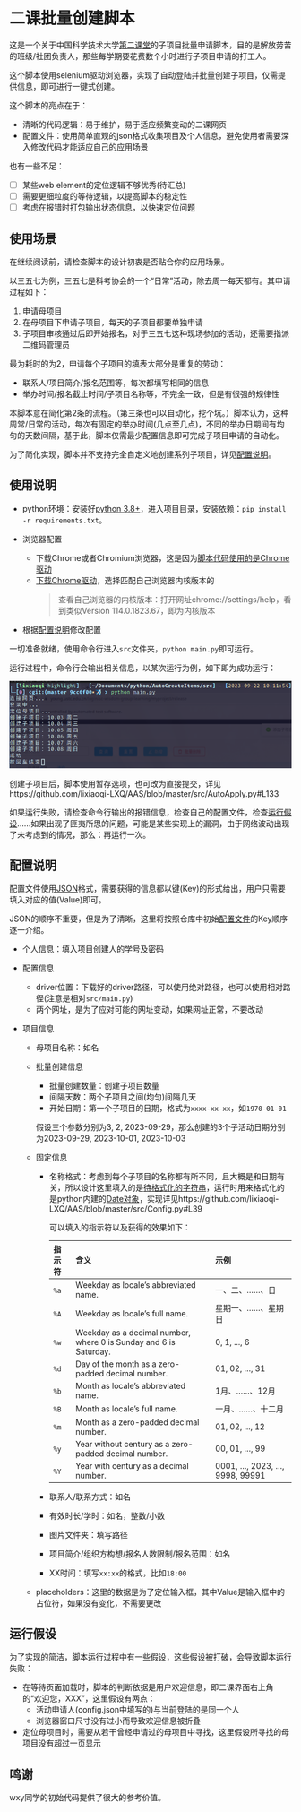 # 二课批量创建脚本

这是一个关于中国科学技术大学[第二课堂](https://young.ustc.edu.cn/login/sc-wisdom-group-learning/)的子项目批量申请脚本，目的是解放劳苦的班级/社团负责人，那些每学期要花费数个小时进行子项目申请的打工人。

这个脚本使用selenium驱动浏览器，实现了自动登陆并批量创建子项目，仅需提供信息，即可进行一键式创建。

这个脚本的亮点在于：

- 清晰的代码逻辑：易于维护，易于适应频繁变动的二课网页
- 配置文件：使用简单直观的json格式收集项目及个人信息，避免使用者需要深入修改代码才能适应自己的应用场景

也有一些不足：

- [ ] 某些web element的定位逻辑不够优秀(待汇总)
- [ ] 需要更细粒度的等待逻辑，以提高脚本的稳定性
- [ ] 考虑在报错时打包输出状态信息，以快速定位问题

## 使用场景

在继续阅读前，请检查脚本的设计初衷是否贴合你的应用场景。

以三五七为例，三五七是科考协会的一个“日常”活动，除去周一每天都有。其申请过程如下：

1. 申请母项目
2. 在母项目下申请子项目，每天的子项目都要单独申请
3. 子项目审核通过后即开始报名，对于三五七这种现场参加的活动，还需要指派二维码管理员

最为耗时的为2，申请每个子项目的填表大部分是重复的劳动：

- 联系人/项目简介/报名范围等，每次都填写相同的信息
- 举办时间/报名截止时间/子项目名称等，不完全一致，但是有很强的规律性

本脚本意在简化第2条的流程。（第三条也可以自动化，挖个坑。）脚本认为，这种周常/日常的活动，每次有固定的举办时间(几点至几点)，不同的举办日期间有均匀的天数间隔，基于此，脚本仅需最少配置信息即可完成子项目申请的自动化。

为了简化实现，脚本并不支持完全自定义地创建系列子项目，详见[配置说明](#config)。

## 使用说明

- python环境：安装好[python 3.8+](https://pypi.org/project/selenium/#supported-python-versions)，进入项目目录，安装依赖：`pip install -r requirements.txt`。

- 浏览器配置
  - 下载Chrome或者Chromium浏览器，这是因为[脚本代码使用的是Chrome驱动](https://github.com/lixiaoqi-LXQ/AAS/blob/master/src/AutoApply.py#L21C1-L22C56)
  - [下载Chrome驱动](https://chromedriver.chromium.org/downloads)，选择匹配自己浏览器内核版本的
    > 查看自己浏览器的内核版本：打开网址chrome://settings/help，看到类似Version 114.0.1823.67，即为内核版本

- 根据[配置说明](#config)修改配置

一切准备就绪，使用命令行进入`src`文件夹，`python main.py`即可运行。

运行过程中，命令行会输出相关信息，以某次运行为例，如下即为成功运行：

![](figure/example.png)

创建子项目后，脚本使用暂存选项，也可改为直接提交，详见https://github.com/lixiaoqi-LXQ/AAS/blob/master/src/AutoApply.py#L133

如果运行失败，请检查命令行输出的报错信息，检查自己的配置文件，检查[运行假设](#assumption)……如果出现了匪夷所思的问题，可能是某些实现上的漏洞，由于网络波动出现了未考虑到的情况，那么：再运行一次。

## <span id="config">配置说明</span>

配置文件使用[JSON](https://zh.wikipedia.org/wiki/JSON)格式，需要获得的信息都以键(Key)的形式给出，用户只需要填入对应的值(Value)即可。

JSON的顺序不重要，但是为了清晰，这里将按照仓库中初始[配置文件](./config.json)的Key顺序逐一介绍。

- 个人信息：填入项目创建人的学号及密码

- 配置信息

  - driver位置：下载好的driver路径，可以使用绝对路径，也可以使用相对路径(注意是相对`src/main.py`)
  - 两个网址，是为了应对可能的网址变动，如果网址正常，不要改动

- 项目信息

  - 母项目名称：如名

  - 批量创建信息

    - 批量创建数量：创建子项目数量
    - 间隔天数：两个子项目之间(均匀)间隔几天
    - 开始日期：第一个子项目的日期，格式为`xxxx-xx-xx`，如`1970-01-01`

    假设三个参数分别为3, 2, 2023-09-29，那么创建的3个子活动日期分别为2023-09-29, 2023-10-01, 2023-10-03

  - 固定信息

    - 名称格式：考虑到每个子项目的名称都有所不同，且大概是和日期有关，所以设计这里填入的是[待格式化的字符串](https://docs.python.org/3/library/stdtypes.html#str.format)，运行时用来格式化的是python内建的[Date对象](https://docs.python.org/3/library/datetime.html?highlight=date#date-objects)，实现详见https://github.com/lixiaoqi-LXQ/AAS/blob/master/src/Config.py#L39

      可以填入的指示符以及获得的效果如下：

      | 指示符 | 含义                                                         | 示例                          |
      | ------ | ------------------------------------------------------------ | ----------------------------- |
      | `%a`   | Weekday as locale’s abbreviated name.                        | 一、二、……、日                |
      | `%A`   | Weekday as locale’s full name.                               | 星期一、……、星期日            |
      | `%w`   | Weekday as a decimal number, where 0 is Sunday and 6 is Saturday. | 0, 1, ..., 6                  |
      | `%d`   | Day of the month as a zero-padded decimal number.            | 01, 02, …, 31                 |
      | `%b`   | Month as locale’s abbreviated name.                          | 1月、……、12月                 |
      | `%B`   | Month as locale’s full name.                                 | 一月、……、十二月              |
      | `%m`   | Month as a zero-padded decimal number.                       | 01, 02, ..., 12               |
      | `%y`   | Year without century as a zero-padded decimal number.        | 00, 01, …, 99                 |
      | `%Y`   | Year with century as a decimal number.                       | 0001, …, 2023, …, 9998, 99991 |

    - 联系人/联系方式：如名
    
    - 有效时长/学时：如名，整数/小数
    
    - 图片文件夹：填写路径
    
    - 项目简介/组织方构想/报名人数限制/报名范围：如名
    
    - XX时间：填写`xx:xx`的格式，比如`18:00`
    
  - placeholders：这里的数据是为了定位输入框，其中Value是输入框中的占位符，如果没有变化，不需要更改

## <span id='assumption'>运行假设</span>

为了实现的简洁，脚本运行过程中有一些假设，这些假设被打破，会导致脚本运行失败：

- 在等待页面加载时，脚本的判断依据是用户欢迎信息，即二课界面右上角的“欢迎您，XXX”，这里假设有两点：
  - 活动申请人(config.json中填写的)与当前登陆的是同一个人
  - 浏览器窗口尺寸没有过小而导致欢迎信息被折叠
- 定位母项目时，需要从若干曾经申请过的母项目中寻找，这里假设所寻找的母项目没有超过一页显示

## 鸣谢

wxy同学的初始代码提供了很大的参考价值。
